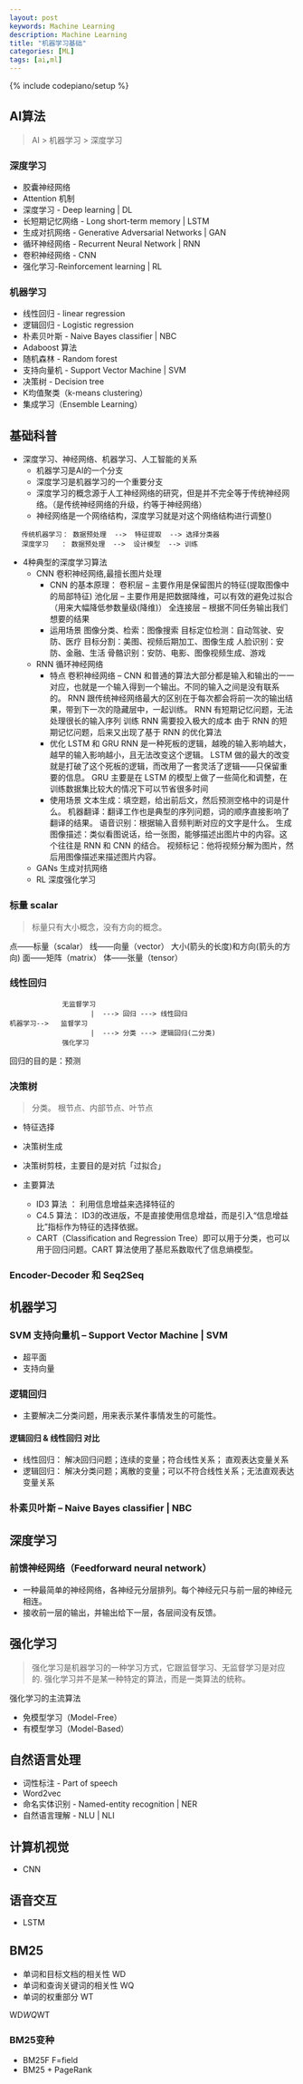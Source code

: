 ```yaml
---
layout: post
keywords: Machine Learning
description: Machine Learning 
title: "机器学习基础"
categories: [ML]
tags: [ai,ml]
---
```

{% include codepiano/setup %}

## AI算法
> AI > 机器学习  > 深度学习

### 深度学习
* 胶囊神经网络
* Attention 机制
* 深度学习 - Deep learning | DL
* 长短期记忆网络 - Long short-term memory | LSTM
* 生成对抗网络 - Generative Adversarial Networks | GAN
* 循环神经网络 - Recurrent Neural Network | RNN
* 卷积神经网络 - CNN
* 强化学习-Reinforcement learning | RL

### 机器学习
* 线性回归 - linear regression
* 逻辑回归 - Logistic regression
* 朴素贝叶斯 - Naive Bayes classifier | NBC
* Adaboost 算法
* 随机森林 - Random forest
* 支持向量机 - Support Vector Machine | SVM
* 决策树 - Decision tree
* K均值聚类（k-means clustering）
* 集成学习（Ensemble Learning）

## 基础科普
* 深度学习、神经网络、机器学习、人工智能的关系
    * 机器学习是AI的一个分支
    * 深度学习是机器学习的一个重要分支
    * 深度学习的概念源于人工神经网络的研究，但是并不完全等于传统神经网络。（是传统神经网络的升级，约等于神经网络）
    * 神经网络是一个网络结构，深度学习就是对这个网络结构进行调整()
```
   传统机器学习： 数据预处理  -->  特征提取  --> 选择分类器
   深度学习   ： 数据预处理  -->  设计模型  --> 训练
```

* 4种典型的深度学习算法
    * CNN 卷积神经网络,最擅长图片处理
        * CNN 的基本原理：
            卷积层 – 主要作用是保留图片的特征(提取图像中的局部特征)
            池化层 – 主要作用是把数据降维，可以有效的避免过拟合（用来大幅降低参数量级(降维)）
            全连接层 – 根据不同任务输出我们想要的结果
        * 运用场景
            图像分类、检索：图像搜索
            目标定位检测：自动驾驶、安防、医疗
            目标分割：美图、视频后期加工、图像生成
            人脸识别：安防、金融、生活
            骨骼识别：安防、电影、图像视频生成、游戏
    * RNN 循环神经网络
        * 特点
            卷积神经网络 – CNN 和普通的算法大部分都是输入和输出的一一对应，也就是一个输入得到一个输出。不同的输入之间是没有联系的。
            RNN 跟传统神经网络最大的区别在于每次都会将前一次的输出结果，带到下一次的隐藏层中，一起训练。
            RNN 有短期记忆问题，无法处理很长的输入序列
            训练 RNN 需要投入极大的成本
            由于 RNN 的短期记忆问题，后来又出现了基于 RNN 的优化算法
        * 优化 LSTM 和 GRU
            RNN 是一种死板的逻辑，越晚的输入影响越大，越早的输入影响越小，且无法改变这个逻辑。
            LSTM 做的最大的改变就是打破了这个死板的逻辑，而改用了一套灵活了逻辑——只保留重要的信息。
            GRU 主要是在 LSTM 的模型上做了一些简化和调整，在训练数据集比较大的情况下可以节省很多时间
        * 使用场景
            文本生成：填空题，给出前后文，然后预测空格中的词是什么。
            机器翻译：翻译工作也是典型的序列问题，词的顺序直接影响了翻译的结果。
            语音识别：根据输入音频判断对应的文字是什么。
            生成图像描述：类似看图说话，给一张图，能够描述出图片中的内容。这个往往是 RNN 和 CNN 的结合。
            视频标记：他将视频分解为图片，然后用图像描述来描述图片内容。
    * GANs 生成对抗网络
    * RL 深度强化学习
### 标量 scalar
> 标量只有大小概念，没有方向的概念。

点——标量（scalar）
线——向量（vector） 大小(箭头的长度)和方向(箭头的方向)
面——矩阵（matrix）
体——张量（tensor）

### 线性回归
```
             无监督学习
                    |  ---> 回归 ---> 线性回归
机器学习-->   监督学习
                    |  ---> 分类 ---> 逻辑回归(二分类)
             强化学习
```

回归的目的是：预测

### 决策树
> 分类。 根节点、内部节点、叶节点

* 特征选择
* 决策树生成
* 决策树剪枝，主要目的是对抗「过拟合」

* 主要算法
    * ID3 算法 ： 利用信息增益来选择特征的
    * C4.5 算法： ID3的改进版，不是直接使用信息增益，而是引入“信息增益比”指标作为特征的选择依据。
    * CART（Classification and Regression Tree）即可以用于分类，也可以用于回归问题。CART 算法使用了基尼系数取代了信息熵模型。

### Encoder-Decoder 和 Seq2Seq

## 机器学习

### SVM 支持向量机 – Support Vector Machine | SVM
* 超平面
* 支持向量

### 逻辑回归
* 主要解决二分类问题，用来表示某件事情发生的可能性。

#### 逻辑回归 & 线性回归 对比
* 线性回归： 解决回归问题；连续的变量；符合线性关系；     直观表达变量关系
* 逻辑回归： 解决分类问题；离散的变量；可以不符合线性关系；无法直观表达变量关系

### 朴素贝叶斯 – Naive Bayes classifier | NBC


## 深度学习

### 前馈神经网络（Feedforward neural network）
* 一种最简单的神经网络，各神经元分层排列。每个神经元只与前一层的神经元相连。
* 接收前一层的输出，并输出给下一层，各层间没有反馈。

## 强化学习
> 强化学习是机器学习的一种学习方式，它跟监督学习、无监督学习是对应的.
> 强化学习并不是某一种特定的算法，而是一类算法的统称。

强化学习的主流算法
* 免模型学习（Model-Free）
* 有模型学习（Model-Based）

## 自然语言处理
* 词性标注 - Part of speech
* Word2vec
* 命名实体识别 - Named-entity recognition | NER
* 自然语言理解 - NLU | NLI

## 计算机视觉
* CNN

## 语音交互
* LSTM



## BM25
* 单词和目标文档的相关性   WD
* 单词和查询关键词的相关性  WQ
* 单词的权重部分   WT

WD*WQ*WT 

### BM25变种
* BM25F  F=field
* BM25 + PageRank
